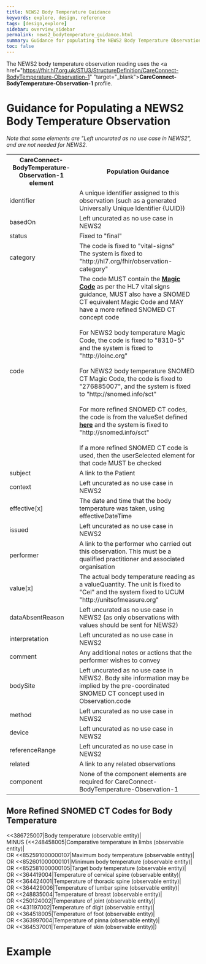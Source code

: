 ```yaml
---
title: NEWS2 Body Temperature Guidance
keywords: explore, design, reference
tags: [design,explore]
sidebar: overview_sidebar
permalink: news2_bodytemperature_guidance.html
summary: Guidance for populating the NEWS2 Body Temperature Observation.
toc: false
---
```


The NEWS2 body temperature observation reading uses the <a href="https://fhir.hl7.org.uk/STU3/StructureDefinition/CareConnect-BodyTemperature-Observation-1" "target="_blank">**CareConnect-BodyTemperature-Observation-1**</a> profile.

# Guidance for Populating a NEWS2 Body Temperature Observation #

_Note that some elements are "Left uncurated as no use case in NEWS2", and are not needed for NEWS2._

<table>
<tr><th>CareConnect-BodyTemperature-Observation-1 element</th><th>Population Guidance</th></tr>
<tr><td>identifier</td><td>A unique identifier assigned to this observation (such as a generated Universally Unique Identifier {UUID})</td></tr>
<tr><td>basedOn</td><td>Left uncurated as no use case in NEWS2</td></tr>
<tr><td>status</td><td>Fixed to "final"</td></tr>
<tr><td>category</td><td>The code is fixed to "vital-signs" <br/>The system is fixed to "http://hl7.org/fhir/observation-category"</td></tr>
<tr><td>code</td><td>The code MUST contain the <a href="https://www.hl7.org/fhir/observation-vitalsigns.html#vitals-table" target="_blank"><b>Magic Code</b></a> as per the HL7 vital signs guidance, MUST also have a SNOMED CT equivalent Magic Code and MAY have a more refined SNOMED CT concept code<br/><br/>For NEWS2 body temperature Magic Code, the code is fixed to "8310-5" and the system is fixed to "http://loinc.org"<br/><br/>For NEWS2 body temperature SNOMED CT Magic Code, the code is fixed to "276885007", and the system is fixed to "http://snomed.info/sct"<br/><br/>For more refined SNOMED CT codes, the code is from the valueSet defined <a href="#more-refined-snomed-ct-codes-for-body-temperature"><b>here</b></a> and the system is fixed to "http://snomed.info/sct"<br/><br/>If a more refined SNOMED CT code is used, then the userSelected element for that code MUST be checked</td></tr>
<tr><td>subject</td><td>A link to the Patient</td></tr>
<tr><td>context</td><td>Left uncurated as no use case in NEWS2</td></tr>
<tr><td>effective[x]</td><td>The date and time that the body temperature was taken, using effectiveDateTime</td></tr>
<tr><td>issued</td><td>Left uncurated as no use case in NEWS2</td></tr>
<tr><td>performer</td><td>A link to the performer who carried out this observation. This must be a qualified practitioner and associated organisation</td></tr>
<tr><td>value[x]</td><td>The actual body temperature reading as a valueQuantity. The unit is fixed to "Cel" and the system fixed to UCUM "http://unitsofmeasure.org"</td></tr>
<tr><td>dataAbsentReason</td><td>Left uncurated as no use case in NEWS2 (as only observations with values should be sent for NEWS2)</td></tr>
<tr><td>interpretation</td><td>Left uncurated as no use case in NEWS2</td></tr>
<tr><td>comment</td><td>Any additional notes or actions that the performer wishes to convey</td></tr>
<tr><td>bodySite</td><td>Left uncurated as no use case in NEWS2. Body site information may be implied by the pre-coordinated SNOMED CT concept used in Observation.code</td></tr>
<tr><td>method</td><td>Left uncurated as no use case in NEWS2</td></tr>
<tr><td>device</td><td>Left uncurated as no use case in NEWS2</td></tr>
<tr><td>referenceRange</td><td>Left uncurated as no use case in NEWS2</td></tr>
<tr><td>related</td><td>A link to any related observations</td></tr>
<tr><td>component</td><td>None of the component elements are required for CareConnect-BodyTemperature-Observation-1</td></tr>
</table>


## More Refined SNOMED CT Codes for Body Temperature ##
<<386725007|Body temperature (observable entity)| <br/>
MINUS (<<248458005|Comparative temperature in limbs (observable entity)| <br/>
OR <<852591000000107|Maximum body temperature (observable entity)| <br/>
OR <<852601000000101|Minimum body temperature (observable entity)| <br/>
OR <<852581000000105|Target body temperature (observable entity)| <br/>
OR <<364419004|Temperature of cervical spine (observable entity)| <br/>
OR <<364424001|Temperature of thoracic spine (observable entity)| <br/>
OR <<364429006|Temperature of lumbar spine (observable entity)| <br/>
OR <<248835004|Temperature of breast (observable entity)| <br/>
OR <<250124002|Temperature of joint (observable entity)| <br/>
OR <<431197002|Temperature of digit (observable entity)| <br/>
OR <<364518005|Temperature of foot (observable entity)| <br/>
OR <<363997004|Temperature of pinna (observable entity)| <br/>
OR <<364537001|Temperature of skin (observable entity)|) 

# Example #

<script src="https://gist.github.com/IOPS-DEV/d187d3f2c76a3a0df7404252dfb55764.js"></script>
